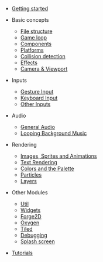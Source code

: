 - [Getting started](/)

- Basic concepts
    - [File structure](flame/structure.md)
    - [Game loop](flame/game.md)
    - [Components](flame/components.md)
    - [Platforms](flame/platforms.md)
    - [Collision detection](flame/collision_detection.md)
    - [Effects](flame/effects.md)
    - [Camera & Viewport](flame/camera_and_viewport.md)

- Inputs
    - [Gesture Input](flame/inputs/gesture-input.md)
    - [Keyboard Input](flame/inputs/keyboard-input.md)
    - [Other Inputs](flame/inputs/other-inputs.md)

- Audio
    - [General Audio](flame_audio/audio.md)
    - [Looping Background Music](flame_audio/bgm.md)

- Rendering
    - [Images, Sprites and Animations](flame/rendering/images.md)
    - [Text Rendering](flame/rendering/text.md)
    - [Colors and the Palette](flame/rendering/palette.md)
    - [Particles](flame/rendering/particles.md)
    - [Layers](flame/rendering/layers.md)

- Other Modules
    - [Util](flame/other/util.md)
    - [Widgets](flame/other/widgets.md)
    - [Forge2D](other_modules/forge2d.md)
    - [Oxygen](other_modules/oxygen.md)
    - [Tiled](other_modules/tiled.md)
    - [Debugging](flame/other/debug.md)
    - [Splash screen](other_modules/splash_screen.md)

- [Tutorials](https://github.com/flame-engine/flame/tree/main/tutorials)
